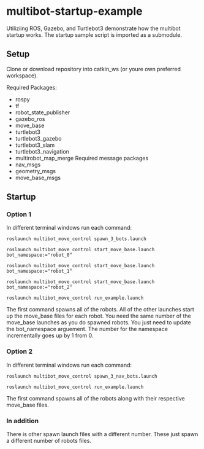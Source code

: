 # multibot-startup-example
Utiliziing ROS, Gazebo, and Turtlebot3 demonstrate how the multibot startup works. The startup sample script is imported as a submodule. 

## Setup
Clone or download repository into catkin_ws (or youre own preferred workspace).

Required Packages:
* rospy
* tf
* robot_state_publisher
* gazebo_ros
* move_base
* turtlebot3
* turtlebot3_gazebo
* turtlebot3_slam
* turtlebot3_navigation
* multirobot_map_merge
Required message packages
* nav_msgs
* geometry_msgs
* move_base_msgs

## Startup
### Option 1
In different terminal windows run each command:
```
roslaunch multibot_move_control spawn_3_bots.launch
```
```
roslaunch multibot_move_control start_move_base.launch bot_namespace:="robot_0"
```
```
roslaunch multibot_move_control start_move_base.launch bot_namespace:="robot_1"
```
```
roslaunch multibot_move_control start_move_base.launch bot_namespace:="robot_2"
```
```
roslaunch multibot_move_control run_example.launch
```

The first command spawns all of the robots. All of the other launches start up the move_base files for each robot. You need the same number of the move_base launches as you do spawned robots. You just need to update the bot_namespace arguement. The number for the namespace incrementally goes up by 1 from 0. 

### Option 2
In different terminal windows run each command:
```
roslaunch multibot_move_control spawn_3_nav_bots.launch
```
```
roslaunch multibot_move_control run_example.launch
```

The first command spawns all of the robots along with their respective move_base files. 

### In addition 
There is other spawn launch files with a different number. These just spawn a different number of robots  files. 
